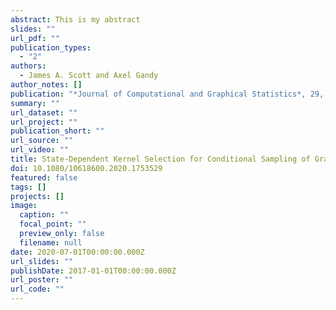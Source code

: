 ```yaml
---
abstract: This is my abstract
slides: ""
url_pdf: ""
publication_types:
  - "2"
authors:
  - James A. Scott and Axel Gandy
author_notes: []
publication: "*Journal of Computational and Graphical Statistics*, 29, 847-858"
summary: ""
url_dataset: ""
url_project: ""
publication_short: ""
url_source: ""
url_video: ""
title: State-Dependent Kernel Selection for Conditional Sampling of Graphs
doi: 10.1080/10618600.2020.1753529
featured: false
tags: []
projects: []
image:
  caption: ""
  focal_point: ""
  preview_only: false
  filename: null
date: 2020-07-01T00:00:00.000Z
url_slides: ""
publishDate: 2017-01-01T00:00:00.000Z
url_poster: ""
url_code: ""
---
```

